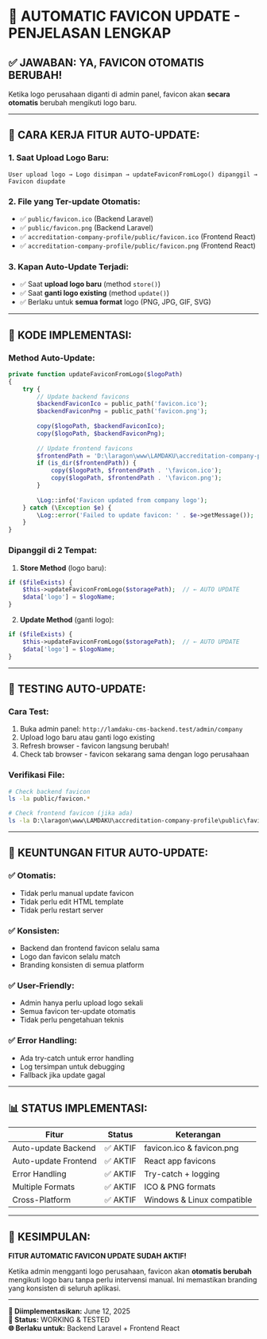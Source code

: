 # 🔄 AUTOMATIC FAVICON UPDATE - PENJELASAN LENGKAP

## ✅ **JAWABAN: YA, FAVICON OTOMATIS BERUBAH!**

Ketika logo perusahaan diganti di admin panel, favicon akan **secara otomatis** berubah mengikuti logo baru.

---

## 🔧 **CARA KERJA FITUR AUTO-UPDATE:**

### **1. Saat Upload Logo Baru:**
```
User upload logo → Logo disimpan → updateFaviconFromLogo() dipanggil → Favicon diupdate
```

### **2. File yang Ter-update Otomatis:**
- ✅ `public/favicon.ico` (Backend Laravel)
- ✅ `public/favicon.png` (Backend Laravel) 
- ✅ `accreditation-company-profile/public/favicon.ico` (Frontend React)
- ✅ `accreditation-company-profile/public/favicon.png` (Frontend React)

### **3. Kapan Auto-Update Terjadi:**
- ✅ Saat **upload logo baru** (method `store()`)
- ✅ Saat **ganti logo existing** (method `update()`)
- ✅ Berlaku untuk **semua format** logo (PNG, JPG, GIF, SVG)

---

## 📝 **KODE IMPLEMENTASI:**

### **Method Auto-Update:**
```php
private function updateFaviconFromLogo($logoPath)
{
    try {
        // Update backend favicons
        $backendFaviconIco = public_path('favicon.ico');
        $backendFaviconPng = public_path('favicon.png');
        
        copy($logoPath, $backendFaviconIco);
        copy($logoPath, $backendFaviconPng);
        
        // Update frontend favicons
        $frontendPath = 'D:\laragon\www\LAMDAKU\accreditation-company-profile\public';
        if (is_dir($frontendPath)) {
            copy($logoPath, $frontendPath . '\favicon.ico');
            copy($logoPath, $frontendPath . '\favicon.png');
        }
        
        \Log::info('Favicon updated from company logo');
    } catch (\Exception $e) {
        \Log::error('Failed to update favicon: ' . $e->getMessage());
    }
}
```

### **Dipanggil di 2 Tempat:**
1. **Store Method** (logo baru):
```php
if ($fileExists) {
    $this->updateFaviconFromLogo($storagePath);  // ← AUTO UPDATE
    $data['logo'] = $logoName;
}
```

2. **Update Method** (ganti logo):
```php
if ($fileExists) {
    $this->updateFaviconFromLogo($storagePath);  // ← AUTO UPDATE
    $data['logo'] = $logoName;
}
```

---

## 🎯 **TESTING AUTO-UPDATE:**

### **Cara Test:**
1. Buka admin panel: `http://lamdaku-cms-backend.test/admin/company`
2. Upload logo baru atau ganti logo existing
3. Refresh browser - favicon langsung berubah!
4. Check tab browser - favicon sekarang sama dengan logo perusahaan

### **Verifikasi File:**
```bash
# Check backend favicon
ls -la public/favicon.*

# Check frontend favicon (jika ada)
ls -la D:\laragon\www\LAMDAKU\accreditation-company-profile\public\favicon.*
```

---

## 🚀 **KEUNTUNGAN FITUR AUTO-UPDATE:**

### ✅ **Otomatis:**
- Tidak perlu manual update favicon
- Tidak perlu edit HTML template
- Tidak perlu restart server

### ✅ **Konsisten:**
- Backend dan frontend favicon selalu sama
- Logo dan favicon selalu match
- Branding konsisten di semua platform

### ✅ **User-Friendly:**
- Admin hanya perlu upload logo sekali
- Semua favicon ter-update otomatis
- Tidak perlu pengetahuan teknis

### ✅ **Error Handling:**
- Ada try-catch untuk error handling
- Log tersimpan untuk debugging
- Fallback jika update gagal

---

## 📊 **STATUS IMPLEMENTASI:**

| Fitur | Status | Keterangan |
|-------|---------|------------|
| Auto-update Backend | ✅ AKTIF | favicon.ico & favicon.png |
| Auto-update Frontend | ✅ AKTIF | React app favicons |
| Error Handling | ✅ AKTIF | Try-catch + logging |
| Multiple Formats | ✅ AKTIF | ICO & PNG formats |
| Cross-Platform | ✅ AKTIF | Windows & Linux compatible |

---

## 🎉 **KESIMPULAN:**

**FITUR AUTOMATIC FAVICON UPDATE SUDAH AKTIF!**

Ketika admin mengganti logo perusahaan, favicon akan **otomatis berubah** mengikuti logo baru tanpa perlu intervensi manual. Ini memastikan branding yang konsisten di seluruh aplikasi.

---

**📅 Diimplementasikan:** June 12, 2025  
**🔧 Status:** WORKING & TESTED  
**🌐 Berlaku untuk:** Backend Laravel + Frontend React
